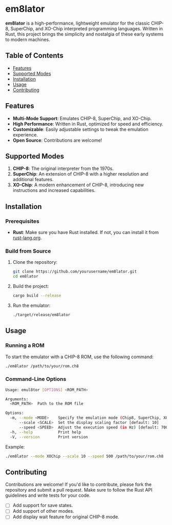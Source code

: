 # em8lator

**em8lator** is a high-performance, lightweight emulator for the classic CHIP-8, SuperChip, and XO-Chip interpreted programming languages. Written in Rust, this project brings the simplicity and nostalgia of these early systems to modern machines.

## Table of Contents

- [Features](#features)
- [Supported Modes](#supported-modes)
- [Installation](#installation)
- [Usage](#usage)
- [Contributing](#contributing)

## Features

- **Multi-Mode Support**: Emulates CHIP-8, SuperChip, and XO-Chip.
- **High Performance**: Written in Rust, optimized for speed and efficiency.
- **Customizable**: Easily adjustable settings to tweak the emulation experience.
- **Open Source**: Contributions are welcome!

## Supported Modes

1. **CHIP-8**: The original interpreter from the 1970s.
2. **SuperChip**: An extension of CHIP-8 with a higher resolution and additional features.
3. **XO-Chip**: A modern enhancement of CHIP-8, introducing new instructions and increased capabilities.

## Installation

### Prerequisites

- **Rust**: Make sure you have Rust installed. If not, you can install it from [rust-lang.org](https://www.rust-lang.org/).

### Build from Source

1. Clone the repository:

    ```bash
    git clone https://github.com/yourusername/em8lator.git
    cd em8lator
    ```

2. Build the project:

    ```bash
    cargo build --release
    ```

3. Run the emulator:

    ```bash
    ./target/release/em8lator
    ```

## Usage

### Running a ROM

To start the emulator with a CHIP-8 ROM, use the following command:

```bash
./em8lator /path/to/your/rom.ch8
```

### Command-Line Options
```bash
Usage: emul8tor [OPTIONS] <ROM_PATH>

Arguments:
  <ROM_PATH>  Path to the ROM file

Options:
  -m, --mode <MODE>    Specify the emulation mode (Chip8, SuperChip, XOChip) [default: Chip8]
      --scale <SCALE>  Set the display scaling factor [default: 10]
      --speed <SPEED>  Adjust the execution speed (in Hz) [default: 700]
  -h, --help           Print help
  -V, --version        Print version
```

Example:

```bash
./em8lator --mode XOChip --scale 10 --speed 500 /path/to/your/rom.ch8
```

## Contributing

Contributions are welcome! If you'd like to contribute, please fork the repository and submit a pull request. Make sure to follow the Rust API guidelines and write tests for your code.

- [ ] Add support for save states.
- [ ] Add support of other modes.
- [ ] Add display wait feature for original CHIP-8 mode.
